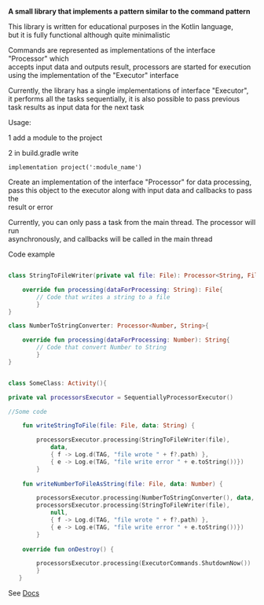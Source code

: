 **A small library that implements a pattern similar to the command pattern**

This library is written for educational purposes in the Kotlin language,  
but it is fully functional although quite minimalistic


Commands are represented as implementations of the interface "Processor"  which  
accepts input data and outputs result, processors are started for execution  
using the implementation of the "Executor" interface

Currently, the library has a single implementations  of  interface "Executor",  
it performs all the tasks  sequentially, it is also possible to pass previous  
task results as input  data for the next task

Usage:

1 add a module to the project

2 in build.gradle write
```
implementation project(':module_name')
```
Create an implementation of the  interface "Processor" for data processing,  
pass this object to the executor along with input data and callbacks to pass the  
result or error

Currently, you can only pass a task from the main thread. The processor will run  
asynchronously, and callbacks will be called in the main thread

Code example
```kotlin

class StringToFileWriter(private val file: File): Processor<String, File>{

    override fun processing(dataForProcessing: String): File{
        // Code that writes a string to a file
        }
}

class NumberToStringConverter: Processor<Number, String>{

    override fun processing(dataForProcessing: Number): String{
        // Code that convert Number to String
        }
}


class SomeClass: Activity(){

private val processorsExecutor = SequentiallyProcessorExecutor()

//Some code

    fun writeStringToFile(file: File, data: String) {

        processorsExecutor.processing(StringToFileWriter(file),
            data,
            { f -> Log.d(TAG, "file wrote " + f?.path) },
            { e -> Log.e(TAG, "file write error " + e.toString())})
        }
    
    fun writeNumberToFileAsString(file: File, data: Number) {

        processorsExecutor.processing(NumberToStringConverter(), data, DELIVER_.TO_NEXT)
        processorsExecutor.processing(StringToFileWriter(file),
            null,
            { f -> Log.d(TAG, "file wrote " + f?.path) },
            { e -> Log.e(TAG, "file write error " + e.toString())})
        }
    
    override fun onDestroy() {

        processorsExecutor.processing(ExecutorCommands.ShutdownNow())
        }
   } 
```
See [Docs](https://dmitrystarkin.github.io/processor_lib/)